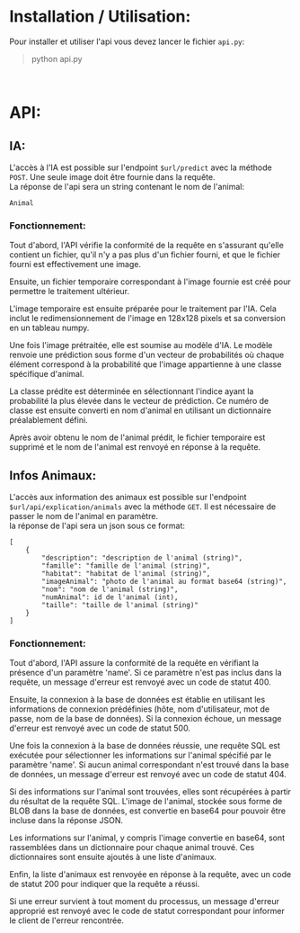 # Installation / Utilisation:

Pour installer et utiliser l'api vous devez lancer le fichier `api.py`:
> python api.py

&nbsp; 
# API:
## IA:
L'accès à l'IA est possible sur l'endpoint `$url/predict` avec la méthode `POST`. Une seule image doit être fournie dans la requête.  
La réponse de l'api sera un string contenant le nom de l'animal:
```
Animal
```
### Fonctionnement:
Tout d'abord, l'API vérifie la conformité de la requête en s'assurant qu'elle contient un fichier, qu'il n'y a pas plus d'un fichier fourni, et que le fichier fourni est effectivement une image.  

Ensuite, un fichier temporaire correspondant à l'image fournie est créé pour permettre le traitement ultérieur.  

L'image temporaire est ensuite préparée pour le traitement par l'IA. Cela inclut le redimensionnement de l'image en 128x128 pixels et sa conversion en un tableau numpy.  

Une fois l'image prétraitée, elle est soumise au modèle d'IA. Le modèle renvoie une prédiction sous forme d'un vecteur de probabilités où chaque élément correspond à la probabilité que l'image appartienne à une classe spécifique d'animal.  

La classe prédite est déterminée en sélectionnant l'indice ayant la probabilité la plus élevée dans le vecteur de prédiction. Ce numéro de classe est ensuite converti en nom d'animal en utilisant un dictionnaire préalablement défini.  

Après avoir obtenu le nom de l'animal prédit, le fichier temporaire est supprimé et le nom de l'animal est renvoyé en réponse à la requête.  


## Infos Animaux:
L'accès aux information des animaux est possible sur l'endpoint `$url/api/explication/animals` avec la méthode `GET`. Il est nécessaire de passer le nom de l'animal en paramètre.  
la réponse de l'api sera un json sous ce format:
```
[
    {
        "description": "description de l'animal (string)",
        "famille": "famille de l'animal (string)",
        "habitat": "habitat de l'animal (string)",
        "imageAnimal": "photo de l'animal au format base64 (string)",
        "nom": "nom de l'animal (string)",
        "numAnimal": id de l'animal (int),
        "taille": "taille de l'animal (string)"
    }
]
```
### Fonctionnement:
Tout d'abord, l'API assure la conformité de la requête en vérifiant la présence d'un paramètre 'name'. Si ce paramètre n'est pas inclus dans la requête, un message d'erreur est renvoyé avec un code de statut 400.  

Ensuite, la connexion à la base de données est établie en utilisant les informations de connexion prédéfinies (hôte, nom d'utilisateur, mot de passe, nom de la base de données). Si la connexion échoue, un message d'erreur est renvoyé avec un code de statut 500.  

Une fois la connexion à la base de données réussie, une requête SQL est exécutée pour sélectionner les informations sur l'animal spécifié par le paramètre 'name'. Si aucun animal correspondant n'est trouvé dans la base de données, un message d'erreur est renvoyé avec un code de statut 404.  

Si des informations sur l'animal sont trouvées, elles sont récupérées à partir du résultat de la requête SQL. L'image de l'animal, stockée sous forme de BLOB dans la base de données, est convertie en base64 pour pouvoir être incluse dans la réponse JSON.  

Les informations sur l'animal, y compris l'image convertie en base64, sont rassemblées dans un dictionnaire pour chaque animal trouvé. Ces dictionnaires sont ensuite ajoutés à une liste d'animaux.  

Enfin, la liste d'animaux est renvoyée en réponse à la requête, avec un code de statut 200 pour indiquer que la requête a réussi.  

Si une erreur survient à tout moment du processus, un message d'erreur approprié est renvoyé avec le code de statut correspondant pour informer le client de l'erreur rencontrée.  
